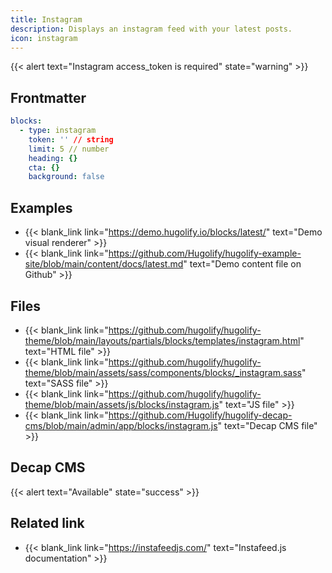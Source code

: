 ```yaml
---
title: Instagram
description: Displays an instagram feed with your latest posts.
icon: instagram
---
```


{{< alert text="Instagram access_token is required" state="warning" >}}

## Frontmatter

```yml
blocks:
  - type: instagram
    token: '' // string
    limit: 5 // number
    heading: {}
    cta: {}
    background: false
```

## Examples

- {{< blank_link link="https://demo.hugolify.io/blocks/latest/" text="Demo visual renderer" >}}
- {{< blank_link link="https://github.com/Hugolify/hugolify-example-site/blob/main/content/docs/latest.md" text="Demo content file on Github" >}}

## Files

- {{< blank_link link="https://github.com/hugolify/hugolify-theme/blob/main/layouts/partials/blocks/templates/instagram.html" text="HTML file" >}}
- {{< blank_link link="https://github.com/hugolify/hugolify-theme/blob/main/assets/sass/components/blocks/_instagram.sass" text="SASS file" >}}
- {{< blank_link link="https://github.com/hugolify/hugolify-theme/blob/main/assets/js/blocks/instagram.js" text="JS file" >}}
- {{< blank_link link="https://github.com/Hugolify/hugolify-decap-cms/blob/main/admin/app/blocks/instagram.js" text="Decap CMS file" >}}

## Decap CMS

{{< alert text="Available" state="success" >}}

## Related link

- {{< blank_link link="https://instafeedjs.com/" text="Instafeed.js documentation" >}}
